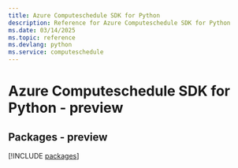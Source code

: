 ```yaml
---
title: Azure Computeschedule SDK for Python
description: Reference for Azure Computeschedule SDK for Python
ms.date: 03/14/2025
ms.topic: reference
ms.devlang: python
ms.service: computeschedule
---
```

# Azure Computeschedule SDK for Python - preview
## Packages - preview
[!INCLUDE [packages](computeschedule-index.md)]